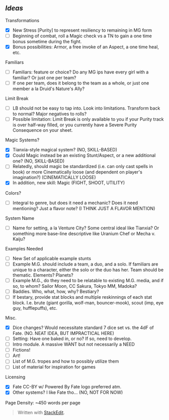 ## ***Ideas***

Transformations

 - [x] New Stress [Purity] to represent resiliency to remaining in MG form
 - [ ] Beginning of combat, roll a Magic check vs a TN to gain a one time bonus sometime during the fight.
 - [x] Bonus possibilities: Armor, a free invoke of an Aspect, a one time heal, etc.

Familiars

 - [ ] Familiars: feature or choice? Do any MG ips have every girl with a familiar? Or just one per team?
 - [ ] If one per team, does it belong to the team as a whole, or just one member a la Druid's Nature's Ally?

Limit Break

 - [ ] LB should not be easy to tap into. Look into limitations. Transform back to normal? Major negatives to rolls?
 - [ ] Possible limitation: Limit Break is only available to you if your Purity track is over half-way filled, or you currently have a Severe Purity Consequence on your sheet.

Magic Systems?

 - [x] Tianxia-style magical system? (NO, SKILL-BASED)
 - [x] Could Magic instead be an existing Stunt/Aspect, or a new additional one? (NO, SKILL-BASED)
 - [ ] Relatedly, should magic be standardized (i.e. can only cast spells in book) or more Cinematically loose (and dependent on player's imagination?) (CINEMATICALLY LOOSE)
 - [x] In addition, new skill: Magic (FIGHT, SHOOT, UTILITY)

Colors?

 - [ ] Integral to genre, but does it need a mechanic? Does it need mentioning? Just a flavor note? (I THINK JUST A FLAVOR MENTION)

System Name

 - [ ] Name for setting, a la Venture City? Some central ideal like Tianxia? Or something more base-line descriptive like Uranium Chef or Mecha v. Kaiju?

Examples Needed

 - [ ] New Set of applicable example stunts
 - [ ] Example M.G. should include a team, a duo, and a solo. If familiars are unique to a character, either the solo or the duo has her. Team should be thematic. Elements? Planets?
 - [ ] Example M.G., do they need to be relatable to existing M.G. media, and if so, to whom? Sailor Moon, CC Sakura, Tokyo MM, Madoka?
 - [ ] Baddies. Who, what, how, why? Bestiary?
 - [ ] If bestary, provide stat blocks and multiple reskinnings of each stat block. I.e. brute (giant gorilla, wolf-man, bouncer-mook), scout (imp, eye guy, hufflepuffs), etc.

Misc.

 - [x] Dice changes? Would necessitate standard 7 dice set vs. the 4dF of Fate. (NO. NEAT IDEA, BUT IMPRACTICAL HERE)
 - [ ] Setting: Have one baked in, or no? If so, need to develop.
 - [ ] Intro module. A massive WANT but not necessarily a NEED
 - [ ] Fictions!
 - [ ] Art!
 - [ ] List of M.G. tropes and how to possibly utilize them
 - [ ] List of material for inspiration for games

Licensing

 - [x] Fate CC-BY w/ Powered By Fate logo preferred atm. 
 - [x] Other systems? I like Fate tho... (NO, NOT FOR NOW)

Page Density: ~450 words per page

> Written with [StackEdit](https://stackedit.io/).
<!--stackedit_data:
eyJoaXN0b3J5IjpbLTU5MDYzODk5OSwtMTQ4OTYwOTM1NSwyNT
M4MTA4OTMsLTc4OTQ0OTY5MV19
-->